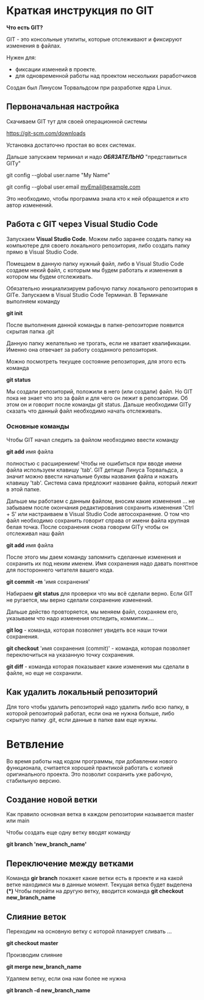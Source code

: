 # Краткая инструкция по GIT

**Что есть GIT?**

GIT - это консольные утилиты, которые отслеживают и фиксируют изменения в файлах.

Нужен для:
* фиксации изменеий в проекте.
* для одновременной работы над проектом нескольких раработчиков

Создан был Линусом Торвальдсом при разработке ядра Linux.

## Первоначальная настройка

Скачиваем GIT тут для своей операционной системы

https://git-scm.com/downloads

Установка достаточно простая во всех системах.

Дальше запускаем терминал и надо **_ОБЯЗАТЕЛЬНО_** "представиться GITу"

git config --global user.name "My Name"

git config --global user.email myEmail@example.com

Это необходимо, чтобы программа знала кто к ней обращается и кто автор изменений.

## Работа с GIT через Visual Studio Code

Запускаем **Visual Studio Code**. Можем либо заранее создать папку на компьютере для своего локального репозитория, либо создать папку прямо в Visual Studio Code.


Помещаем в данную папку нужный файл, либо в Visual Studio Code создаем некий файл, с которым мы будем работать и изменения в котором мы будем отслеживать.


Обязательно инициализируем рабочую папку локального репозитория в GITе. Запускаем в Visual Studio Code Терминал. В Терминале выполняем команду

**git init**

После выполнения данной команды в папке-репозиторие появится скрытая папка .git

Данную папку желательно не трогать, если не хватает квалификации. Именно она отвечает за работу созданного репозитория.

Можно посмотреть текущее состояние репозитория, для этого есть команда

**git status**

Мы создали репозиторий, положили в него (или создали) файл. Но GIT пока не знает что это за файл и для чего он лежит в репозитории. Об этом он и говорит после команды git status. Дальше необходими GITу сказать что данный файл необходимо начать отслеживать.


### Основные команды

Чтобы GIT начал следить за файлом необходимо ввести команду

**git add** имя файла

полностью с расширением! Чтобы не ошибиться при вводе имени файла используем клавишу 'tab'. GIT детище Линуса Торвальдса, а значит можно ввести начальные буквы названия файла и нажать клавишу 'tab'. Система сама предложит название файла, который лежит в этой папке.

Дальше мы работаем с данным файлом, вносим какие изменения ... не забываем после окончания редактирования сохранить изменения 'Ctrl + S' или настраиваем в Visual Studio Code автосохранение. О том что файл необходимо сохранить говорит справа от имени файла крупная белая точка.
После сохранения снова говорим GITу чтобы он отслеживал наш файл 

**git add** имя файла

После этого мы даем команду запомнить сделанные изменения и сохранить их под неким именем. Имя сохранения надо давать понятное для постороннего читателя вашего кода.

**git commit -m** 'имя сохранения'

Набираем **git status** для проверки что мы всё сделали верно. Если GIT не ругается, мы верно сделали сохранение изменений.

Дальше действо провторяется, мы меняем файл, сохраняем его, указываем что надо изменения отследить, коммитим....

**git log** - команда, которая позволяет увидеть все наши точки сохранения.

**git checkout** 'имя сохранения (commit)' - команда, которая позволяет переключиться на указанную точку сохранения.

**git diff** - команда которая показывает какие изменения мы сделали в файле, но еще не сохранили.


## Как удалить локальный репозиторий 

Для того чтобы удалить репозиторий надо удалить либо всю папку, в которой репозиторий работал, если она не нужна больше, либо скрытую папку .git, если данные в папке вам еще нужны.

# Ветвление

Во время работы над кодом программы, при добавлении нового функционала, считается хорошей практикой работать с копией оригинального проекта. Это позволит сохранить уже рабочую, стабильную версию.

## Создание новой ветки

Как правило основная ветка в каждом репозитории называется master или main

Чтобы создать еще одну ветку вводят команду

**git branch 'new_branch_name'**

## Переключение между ветками

Команда **gir branch** покажет какие ветки есть в проекте и на какой ветке находимся мы в данные момент. Текущая ветка будет выделена **(*)**
Чтобы перейти на другую ветку, вводится команда
**git checkout new_branch_name**

## Слияние веток

Переходим на основную ветку с которой планирует сливать ...

**git checkout master**

Производим слияние

**git merge new_branch_name**

Удаляем ветку, если она нам более не нужна

**git branch -d new_branch_name**

